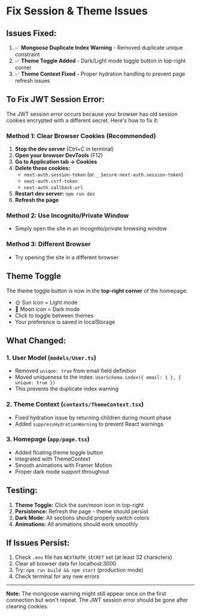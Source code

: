 # Fix Session & Theme Issues

## Issues Fixed:

1. ✅ **Mongoose Duplicate Index Warning** - Removed duplicate unique constraint
2. ✅ **Theme Toggle Added** - Dark/Light mode toggle button in top-right corner
3. ✅ **Theme Context Fixed** - Proper hydration handling to prevent page refresh issues

## To Fix JWT Session Error:

The JWT session error occurs because your browser has old session cookies encrypted with a different secret. Here's how to fix it:

### Method 1: Clear Browser Cookies (Recommended)

1. **Stop the dev server** (Ctrl+C in terminal)
2. **Open your browser DevTools** (F12)
3. **Go to Application tab → Cookies**
4. **Delete these cookies:**
   - `next-auth.session-token` (or `__Secure-next-auth.session-token`)
   - `next-auth.csrf-token`
   - `next-auth.callback-url`
5. **Restart dev server:** `npm run dev`
6. **Refresh the page**

### Method 2: Use Incognito/Private Window

- Simply open the site in an incognito/private browsing window

### Method 3: Different Browser

- Try opening the site in a different browser

## Theme Toggle

The theme toggle button is now in the **top-right corner** of the homepage:
- 🌞 Sun icon = Light mode
- 🌙 Moon icon = Dark mode
- Click to toggle between themes
- Your preference is saved in localStorage

## What Changed:

### 1. User Model (`models/User.ts`)
- Removed `unique: true` from email field definition
- Moved uniqueness to the index: `UserSchema.index({ email: 1 }, { unique: true })`
- This prevents the duplicate index warning

### 2. Theme Context (`contexts/ThemeContext.tsx`)
- Fixed hydration issue by returning children during mount phase
- Added `suppressHydrationWarning` to prevent React warnings

### 3. Homepage (`app/page.tsx`)
- Added floating theme toggle button
- Integrated with ThemeContext
- Smooth animations with Framer Motion
- Proper dark mode support throughout

## Testing:

1. **Theme Toggle:** Click the sun/moon icon in top-right
2. **Persistence:** Refresh the page - theme should persist
3. **Dark Mode:** All sections should properly switch colors
4. **Animations:** All animations should work smoothly

## If Issues Persist:

1. Check `.env` file has `NEXTAUTH_SECRET` set (at least 32 characters)
2. Clear all browser data for localhost:3000
3. Try: `npm run build && npm start` (production mode)
4. Check terminal for any new errors

---

**Note:** The mongoose warning might still appear once on the first connection but won't repeat. The JWT session error should be gone after clearing cookies.

